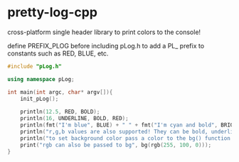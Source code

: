 # pretty-log-cpp
cross-platform single header library to print colors to the console!

define PREFIX_PLOG before including pLog.h to add a PL_ prefix to constants such as RED, BLUE, etc.

```cpp
#include "pLog.h"

using namespace pLog;

int main(int argc, char* argv[]){
    init_pLog();
    
    println(12.5, RED, BOLD);
    println(16, UNDERLINE, BOLD, RED);
    println(fmt("I'm blue", BLUE) + " " + fmt("I'm cyan and bold", BRIGHT_CYAN, BOLD));
    println("r,g,b values are also supported! They can be bold, underlined, etc.", rgb(255, 100, 0), BOLD);
    println("to set background color pass a color to the bg() function.", bg(RED));
    print("rgb can also be passed to bg", bg(rgb(255, 100, 0)));    
}
```